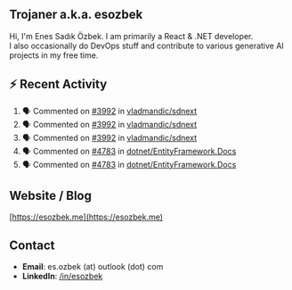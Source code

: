##  Trojaner a.k.a. esozbek
Hi, I'm Enes Sadık Özbek. I am primarily a React & .NET developer.  
I also occasionally do DevOps stuff and contribute to various generative AI projects in my free time.

## :zap: Recent Activity

<!--START_SECTION:activity-->
1. 🗣 Commented on [#3992](https://github.com/vladmandic/sdnext/pull/3992#issuecomment-2994703164) in [vladmandic/sdnext](https://github.com/vladmandic/sdnext)
2. 🗣 Commented on [#3992](https://github.com/vladmandic/sdnext/pull/3992#issuecomment-2994640795) in [vladmandic/sdnext](https://github.com/vladmandic/sdnext)
3. 🗣 Commented on [#3992](https://github.com/vladmandic/sdnext/pull/3992#issuecomment-2994639701) in [vladmandic/sdnext](https://github.com/vladmandic/sdnext)
4. 🗣 Commented on [#4783](https://github.com/dotnet/EntityFramework.Docs/issues/4783#issuecomment-2994281291) in [dotnet/EntityFramework.Docs](https://github.com/dotnet/EntityFramework.Docs)
5. 🗣 Commented on [#4783](https://github.com/dotnet/EntityFramework.Docs/issues/4783#issuecomment-2994280598) in [dotnet/EntityFramework.Docs](https://github.com/dotnet/EntityFramework.Docs)
<!--END_SECTION:activity-->

## Website / Blog
[https://esozbek.me](https://esozbek.me)

## Contact
- **Email**: es.ozbek (at) outlook (dot) com
- **LinkedIn**: [/in/esozbek](https://linkedin.com/in/esozbek)
